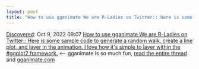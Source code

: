 ```yaml
---
layout: post
title: "How to use gganimate We are R-Ladies on Twitter:: Here is some sample code to generate a random walk, create a line plot, and layer in the animation. I love how it's simple to layer within the #ggplot2 framework."
---
```

[Discovered](http://rolandtanglao.com/2020/07/29/p1-blogthis-checkvist-list-links-to-blog/):  Oct 9, 2022 09:07 [How to use gganimate We are R-Ladies on Twitter:: Here is some sample code to generate a random walk, create a line plot, and layer in the animation. I love how it's simple to layer within the #ggplot2 framework.](https://twitter.com/WeAreRLadies/status/1579495281179365376) <-- gganimate is so much fun, [read the entire thread](https://twitter.com/WeAreRLadies/status/1579493644855545859) and [gganimate.com](https://gganimate.com/)
